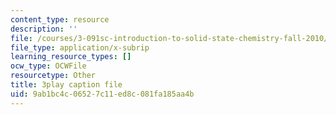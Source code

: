 ```yaml
---
content_type: resource
description: ''
file: /courses/3-091sc-introduction-to-solid-state-chemistry-fall-2010/9ab1bc4c06527c11ed8c081fa185aa4b_c_4dDw7iLn8.srt
file_type: application/x-subrip
learning_resource_types: []
ocw_type: OCWFile
resourcetype: Other
title: 3play caption file
uid: 9ab1bc4c-0652-7c11-ed8c-081fa185aa4b
---
```

